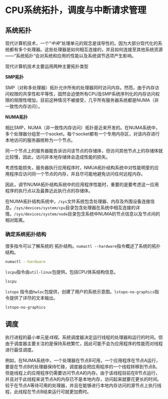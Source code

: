 # CPU系统拓扑，调度与中断请求管理

## 系统拓扑

现代计算机技术，一个“*中央*”处理单元的观念是误导性的。因为大部分现代化的系统都有多个处理器。这些处理器是如何相互连接的，并且如何连接至其他系统资源——“系统拓扑“会对系统和应用的性能以及系统调节选项产生影响。

现代计算机技术主要运用两种主要拓扑类型

**SMP拓扑**

​	SMP（对称多处理器）拓扑允许所有的处理器同时访问内存。然而，由于内存访问权限的共享性和平等性，固然会迫使所有CPU及SMP系统序列化的内存访问权限的局限性增加，目前这种情况不被接受，几乎所有服务器系统都是NUMA（非一致性内存访问）。

**NUMA拓扑**

​	相比SMP，NUMA（非一致性内存访问）拓扑是近来开发的。在NUMA系统中，多个处理器分组至一个socket。每个socket都有一个专用内存区，对该内存进行本地访问的服务器统称为一个节点。

同一个节点上的服务器能告诉访问该节点的存储体，但访问其他节点上的存储体就比较慢，因此，访问非本地存储体会造成性能的损失。

考虑性能损失，服务器执行应用程序时，NMUA拓扑结构系统中对性能明爱的应用程序应访问同一个节点的内存，并且尽可能地避免访问任何远程内存。

因此，调节NUMA拓扑结构系统中的应用程序性能时，重要的是要考虑这一应用程序的执行点以及最靠近此执行点的存储体。

在NUMA拓扑结构系统中，`/sys`文件系统包含处理器、内存及外围设备连接信息。`/sys/devices/system/cpu`目录包含处理器在系统中相互连接的详情。`/sys/devices/system/node`目录包含系统中NUMA的节点信息以及节点间的相对距离。

### 确定系统拓扑结构

很多指令可以了解系统的 拓扑结构。`numactl --hardware`指令概述了系统的拓扑结构。

```bash
numactl --hardware
```

`lscpu`指令由`util-linux`包提供。包括CPU体系结构信息。

```bash
lscpu
```

`lstopo` 指令由`hwloc`包提供，创建了用户的系统示意图。`lstopo-no-graphics`指令提供了详尽的文本输出。

```bash
lstopo-no-graphics
```

## 调度

执行进程的最小单元是*线程*。系统调度器决定运行线程的处理器和运行的时间。但由于调度器主要关注的是保持系统繁忙，因此可能不会为应用程序的性能而对线程进行最佳调度。

例如，在NUMA系统中，一个处理器在节点B可用，一个应用程序在节点A运行，要是在节点B的处理器保持忙碌，调度器会把应用程序的一个线程转移到节点B。但是线程上的应用程序仍需要访问节点A的内存。由于该线程目前在B节点运行，并且对于此线程来说节点A的内存已不是本地内存，访问起来就要花更长的时间。较于在节点A等待可用的处理器，并且在能够进行本地内存访问的源节点上执行线程，此线程在节点B结束运行可就更加费时。

